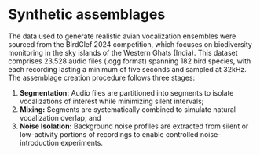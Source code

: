 # Synthetic assemblages
The data used to generate realistic avian vocalization ensembles were sourced from the BirdClef 2024 competition, which focuses on biodiversity monitoring in the sky islands of the Western Ghats (India). This dataset comprises 23,528 audio files (.ogg format) spanning 182 bird species, with each recording lasting a minimum of five seconds and sampled at 32kHz. The assemblage creation procedure follows three stages:

1. **Segmentation:** Audio files are partitioned into segments to isolate vocalizations of interest while minimizing silent intervals;
2. **Mixing:** Segments are systematically combined to simulate natural vocalization overlap; and
3. **Noise Isolation:** Background noise profiles are extracted from silent or low-activity portions of recordings to enable controlled noise-introduction experiments.
